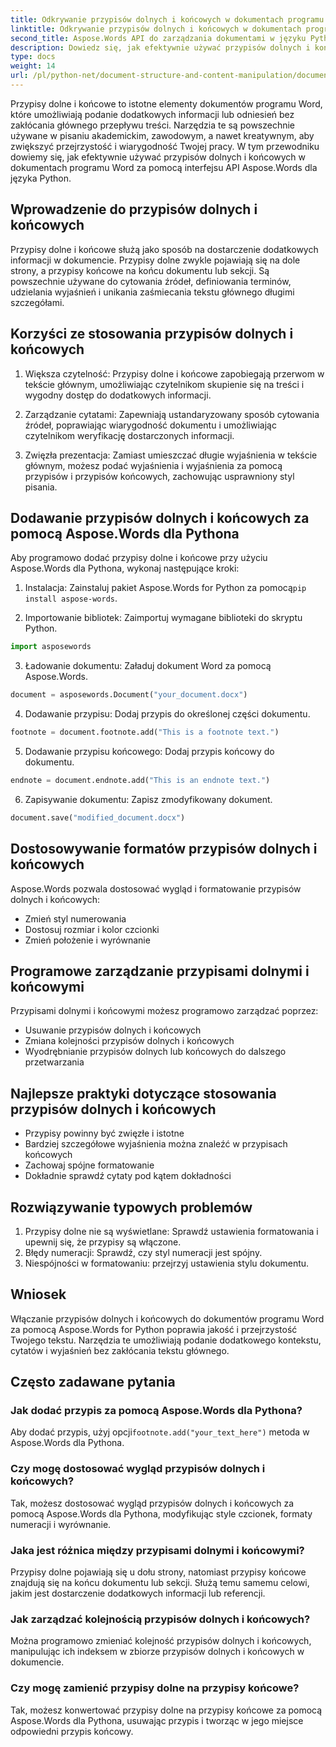 ```yaml
---
title: Odkrywanie przypisów dolnych i końcowych w dokumentach programu Word
linktitle: Odkrywanie przypisów dolnych i końcowych w dokumentach programu Word
second_title: Aspose.Words API do zarządzania dokumentami w języku Python
description: Dowiedz się, jak efektywnie używać przypisów dolnych i końcowych w dokumentach programu Word przy użyciu Aspose.Words dla języka Python. Dowiedz się, jak programowo dodawać, dostosowywać i zarządzać tymi elementami.
type: docs
weight: 14
url: /pl/python-net/document-structure-and-content-manipulation/document-footnotes-endnotes/
---
```


Przypisy dolne i końcowe to istotne elementy dokumentów programu Word, które umożliwiają podanie dodatkowych informacji lub odniesień bez zakłócania głównego przepływu treści. Narzędzia te są powszechnie używane w pisaniu akademickim, zawodowym, a nawet kreatywnym, aby zwiększyć przejrzystość i wiarygodność Twojej pracy. W tym przewodniku dowiemy się, jak efektywnie używać przypisów dolnych i końcowych w dokumentach programu Word za pomocą interfejsu API Aspose.Words dla języka Python.

## Wprowadzenie do przypisów dolnych i końcowych

Przypisy dolne i końcowe służą jako sposób na dostarczenie dodatkowych informacji w dokumencie. Przypisy dolne zwykle pojawiają się na dole strony, a przypisy końcowe na końcu dokumentu lub sekcji. Są powszechnie używane do cytowania źródeł, definiowania terminów, udzielania wyjaśnień i unikania zaśmiecania tekstu głównego długimi szczegółami.

## Korzyści ze stosowania przypisów dolnych i końcowych

1. Większa czytelność: Przypisy dolne i końcowe zapobiegają przerwom w tekście głównym, umożliwiając czytelnikom skupienie się na treści i wygodny dostęp do dodatkowych informacji.

2. Zarządzanie cytatami: Zapewniają ustandaryzowany sposób cytowania źródeł, poprawiając wiarygodność dokumentu i umożliwiając czytelnikom weryfikację dostarczonych informacji.

3. Zwięzła prezentacja: Zamiast umieszczać długie wyjaśnienia w tekście głównym, możesz podać wyjaśnienia i wyjaśnienia za pomocą przypisów i przypisów końcowych, zachowując usprawniony styl pisania.

## Dodawanie przypisów dolnych i końcowych za pomocą Aspose.Words dla Pythona

Aby programowo dodać przypisy dolne i końcowe przy użyciu Aspose.Words dla Pythona, wykonaj następujące kroki:

1.  Instalacja: Zainstaluj pakiet Aspose.Words for Python za pomocą`pip install aspose-words`.

2. Importowanie bibliotek: Zaimportuj wymagane biblioteki do skryptu Python.
```python
import asposewords
```

3. Ładowanie dokumentu: Załaduj dokument Word za pomocą Aspose.Words.
```python
document = asposewords.Document("your_document.docx")
```

4. Dodawanie przypisu: Dodaj przypis do określonej części dokumentu.
```python
footnote = document.footnote.add("This is a footnote text.")
```

5. Dodawanie przypisu końcowego: Dodaj przypis końcowy do dokumentu.
```python
endnote = document.endnote.add("This is an endnote text.")
```

6. Zapisywanie dokumentu: Zapisz zmodyfikowany dokument.
```python
document.save("modified_document.docx")
```

## Dostosowywanie formatów przypisów dolnych i końcowych

Aspose.Words pozwala dostosować wygląd i formatowanie przypisów dolnych i końcowych:

- Zmień styl numerowania
- Dostosuj rozmiar i kolor czcionki
- Zmień położenie i wyrównanie

## Programowe zarządzanie przypisami dolnymi i końcowymi

Przypisami dolnymi i końcowymi możesz programowo zarządzać poprzez:

- Usuwanie przypisów dolnych i końcowych
- Zmiana kolejności przypisów dolnych i końcowych
- Wyodrębnianie przypisów dolnych lub końcowych do dalszego przetwarzania

## Najlepsze praktyki dotyczące stosowania przypisów dolnych i końcowych

- Przypisy powinny być zwięzłe i istotne
- Bardziej szczegółowe wyjaśnienia można znaleźć w przypisach końcowych
- Zachowaj spójne formatowanie
- Dokładnie sprawdź cytaty pod kątem dokładności

## Rozwiązywanie typowych problemów

1. Przypisy dolne nie są wyświetlane: Sprawdź ustawienia formatowania i upewnij się, że przypisy są włączone.
2. Błędy numeracji: Sprawdź, czy styl numeracji jest spójny.
3. Niespójności w formatowaniu: przejrzyj ustawienia stylu dokumentu.

## Wniosek

Włączanie przypisów dolnych i końcowych do dokumentów programu Word za pomocą Aspose.Words for Python poprawia jakość i przejrzystość Twojego tekstu. Narzędzia te umożliwiają podanie dodatkowego kontekstu, cytatów i wyjaśnień bez zakłócania tekstu głównego.

## Często zadawane pytania

### Jak dodać przypis za pomocą Aspose.Words dla Pythona?

 Aby dodać przypis, użyj opcji`footnote.add("your_text_here")` metoda w Aspose.Words dla Pythona.

### Czy mogę dostosować wygląd przypisów dolnych i końcowych?

Tak, możesz dostosować wygląd przypisów dolnych i końcowych za pomocą Aspose.Words dla Pythona, modyfikując style czcionek, formaty numeracji i wyrównanie.

### Jaka jest różnica między przypisami dolnymi i końcowymi?

Przypisy dolne pojawiają się u dołu strony, natomiast przypisy końcowe znajdują się na końcu dokumentu lub sekcji. Służą temu samemu celowi, jakim jest dostarczenie dodatkowych informacji lub referencji.

### Jak zarządzać kolejnością przypisów dolnych i końcowych?

Można programowo zmieniać kolejność przypisów dolnych i końcowych, manipulując ich indeksem w zbiorze przypisów dolnych i końcowych w dokumencie.

### Czy mogę zamienić przypisy dolne na przypisy końcowe?

Tak, możesz konwertować przypisy dolne na przypisy końcowe za pomocą Aspose.Words dla Pythona, usuwając przypis i tworząc w jego miejsce odpowiedni przypis końcowy.